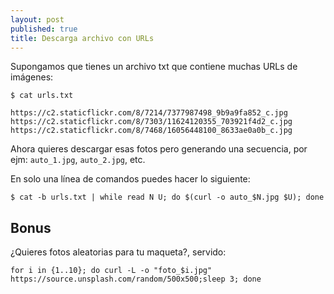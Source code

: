 ```yaml
---
layout: post
published: true
title: Descarga archivo con URLs
---
```


Supongamos que tienes un archivo txt que contiene muchas URLs de imágenes:

```
$ cat urls.txt

https://c2.staticflickr.com/8/7214/7377987498_9b9a9fa852_c.jpg
https://c2.staticflickr.com/8/7303/11624120355_703921f4d2_c.jpg
https://c2.staticflickr.com/8/7468/16056448100_8633ae0a0b_c.jpg
```

Ahora quieres descargar esas fotos pero generando una secuencia, por ejm: `auto_1.jpg`, `auto_2.jpg`, etc.

En solo una línea de comandos puedes hacer lo siguiente:

```
$ cat -b urls.txt | while read N U; do $(curl -o auto_$N.jpg $U); done
```

## Bonus

¿Quieres fotos aleatorias para tu maqueta?, servido:

```
for i in {1..10}; do curl -L -o "foto_$i.jpg" https://source.unsplash.com/random/500x500;sleep 3; done
```
